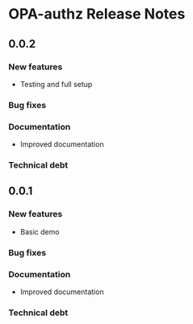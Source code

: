 # OPA-authz Release Notes

## 0.0.2

### New features

- Testing and full setup

### Bug fixes

### Documentation

- Improved documentation

### Technical debt

## 0.0.1

### New features

- Basic demo

### Bug fixes

### Documentation

- Improved documentation

### Technical debt
